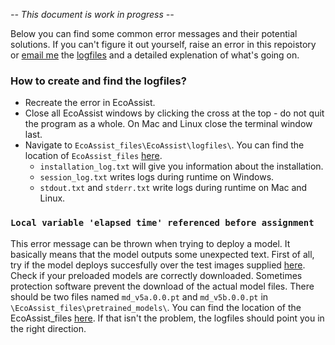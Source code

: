 *-- This document is work in progress --*

Below you can find some common error messages and their potential solutions. If you can't figure it out yourself, raise an error in this repoistory or [email me](mailto:petervanlunteren@hotmail.com) the [logfiles](https://github.com/PetervanLunteren/EcoAssist/new/main#how-to-create-and-find-the-logfiles) and a detailed explenation of what's going on. 

### How to create and find the logfiles?
* Recreate the error in EcoAssist.
* Close all EcoAssist windows by clicking the cross at the top - do not quit the program as a whole. On Mac and Linux close the terminal window last.
* Navigate to `EcoAssist_files\EcoAssist\logfiles\`. You can find the location of `EcoAssist_files` [here](https://github.com/PetervanLunteren/EcoAssist#uninstall). 
  * `installation_log.txt` will give you information about the installation.
  * `session_log.txt` writes logs during runtime on Windows.
  * `stdout.txt` and `stderr.txt` write logs during runtime on Mac and Linux. 

### `Local variable 'elapsed time' referenced before assignment`
This error message can be thrown when trying to deploy a model. It basically means that the model outputs some unexpected text. First of all, try if the model deploys succesfully over the test images supplied [here](https://github.com/PetervanLunteren/EcoAssist#test-your-installation). Check if your preloaded models are correctly downloaded. Sometimes protection software prevent the download of the actual model files. There should be two files named `md_v5a.0.0.pt` and `md_v5b.0.0.pt` in `\EcoAssist_files\pretrained_models\`. You can find the location of the EcoAssist_files [here](https://github.com/PetervanLunteren/EcoAssist#uninstall). If that isn't the problem, the logfiles should point you in the right direction.
